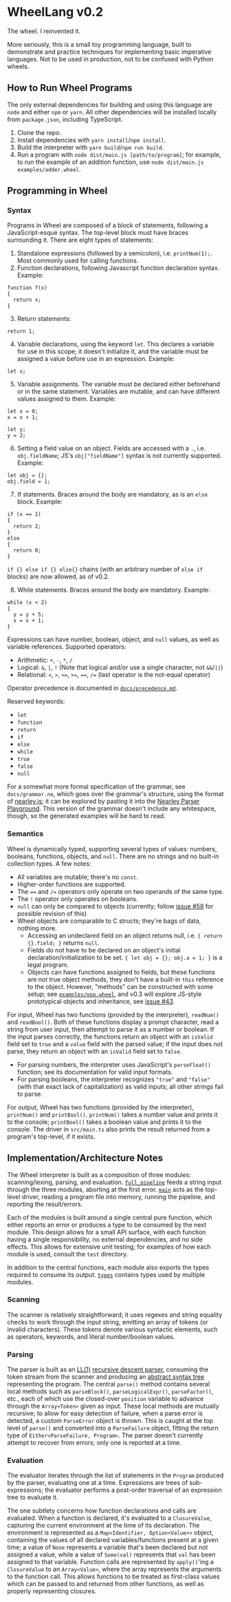 # WheelLang v0.2

The wheel. I reinvented it.

More seriously, this is a small toy programming language, built to demonstrate and practice techniques for implementing basic imperative languages. Not to be used in production, not to be confused with Python wheels.

## How to Run Wheel Programs

The only external dependencies for building and using this language are `node` and either `npm` or `yarn`. All other dependencies will be installed locally from `package.json`, including TypeScript.

1. Clone the repo.
1. Install dependencies with `yarn install`/`npm install`.
1. Build the interpreter with `yarn build`/`npm run build`.
1. Run a program with `node dist/main.js [path/to/program]`; for example, to run the example of an addition function, use `node dist/main.js examples/adder.wheel`.

## Programming in Wheel

### Syntax

Programs in Wheel are composed of a block of statements, following a JavaScript-esque syntax. The top-level block must have braces surrounding it. There are eight types of statements:

1. Standalone expressions (followed by a semicolon), i.e. `printNum(1);`. Most commonly used for calling functions.
2. Function declarations, following Javascript function declaration syntax. Example:

```
function f(x)
{
  return x;
}
```

3. Return statements:

```
return 1;
```

4. Variable declarations, using the keyword `let`. This declares a variable for use in this scope; it doesn't initialize it, and the variable must be assigned a value before use in an expression. Example:

```
let x;
```

5. Variable assignments. The variable must be declared either beforehand or in the same statement. Variables are mutable, and can have different values assigned to them. Example:

```
let x = 0;
x = x + 1;

let y;
y = 2;
```

6. Setting a field value on an object. Fields are accessed with a `.`, i.e. `obj.fieldName`; JS's `obj["fieldName"]` syntax is not currently supported. Example:

```
let obj = {};
obj.field = 1;
```

7. If statements. Braces around the body are mandatory, as is an `else` block. Example:

```
if (x == 1)
{
  return 2;
}
else
{
  return 0;
}
```

`if {} else if {} else{}` chains (with an arbitrary number of `else if` blocks) are now allowed, as of v0.2.

8. While statements. Braces around the body are mandatory. Example:

```
while (x < 2)
{
  y = y + 5;
  x = x + 1;
}
```

Expressions can have number, boolean, object, and `null` values, as well as variable references. Supported operators:

- Arithmetic: `+`, `-`, `*`, `/`
- Logical: `&`, `|`, `!` (Note that logical and/or use a single character, not `&&`/`||`)
- Relational: `<`, `>`, `<=`, `>=`, `==`, `/=` (last operator is the not-equal operator)

Operator precedence is documented in [`docs/precedence.md`](docs/precedence.md).

Reserved keywords:

- `let`
- `function`
- `return`
- `if`
- `else`
- `while`
- `true`
- `false`
- `null`

For a somewhat more formal specification of the grammar, see `docs/grammar.ne`, which goes over the grammar's structure, using the format of [nearley.js](https://nearley.js.org/); it can be explored by pasting it into the [Nearley Parser Playground](https://omrelli.ug/nearley-playground/). This version of the grammar doesn't include any whitespace, though, so the generated examples will be hard to read.

### Semantics

Wheel is dynamically typed, supporting several types of values: numbers, booleans, functions, objects, and `null`. There are no strings and no built-in collection types. A few notes:

- All variables are mutable; there's no `const`.
- Higher-order functions are supported.
- The `==` and `/=` operators only operate on two operands of the same type.
- The `!` operator only operates on booleans.
- `null` can only be compared to objects (currently; follow [issue #58](https://github.com/DylanSp/wheel-lang/issues/58) for possible revision of this)
- Wheel objects are comparable to C structs; they're bags of data, nothing more.
  - Accessing an undeclared field on an object returns null, i.e. `{ return {}.field; }` returns `null`.
  - Fields do not have to be declared on an object's initial declaration/initialization to be set. `{ let obj = {}; obj.a = 1; }` is a legal program.
  - Objects can have functions assigned to fields, but these functions are not true object methods, they don't have a built-in `this` reference to the object. However, "methods" can be constructed with some setup; see [`examples/oop.wheel`](examples/oop.wheel), and v0.3 will explore JS-style prototypical objects and inheritance, see [issue #43](https://github.com/DylanSp/wheel-lang/issues/43).

For input, Wheel has two functions (provided by the interpreter), `readNum()` and `readBool()`. Both of these functions display a prompt character, read a string from user input, then attempt to parse it as a number or boolean. If the input parses correctly, the functions return an object with an `isValid` field set to `true` and a `value` field with the parsed value; if the input does not parse, they return an object with an `isValid` field set to `false`.

- For parsing numbers, the interpreter uses JavaScript's `parseFloat()` function; see its documentation for valid input formats.
- For parsing booleans, the interpreter recognizes `"true"` and `"false"` (with that exact lack of capitalization) as valid inputs; all other strings fail to parse.

For output, Wheel has two functions (provided by the interpreter), `printNum()` and `printBool()`. `printNum()` takes a number value and prints it to the console; `printBool()` takes a boolean value and prints it to the console. The driver in `src/main.ts` also prints the result returned from a program's top-level, if it exists.

## Implementation/Architecture Notes

The Wheel interpreter is built as a composition of three modules: scanning/lexing, parsing, and evaluation. [`full_pipeline`](src/full_pipeline.ts) feeds a string input through the three modules, aborting at the first error. [`main`](src/main.ts) acts as the top-level driver, reading a program file into memory, running the pipeline, and reporting the result/errors.

Each of the modules is built around a single central pure function, which either reports an error or produces a type to be consumed by the next module. This design allows for a small API surface, with each function having a single responsibility, no external dependencies, and no side effects. This allows for extensive unit testing; for examples of how each module is used, consult the `test` directory.

In addition to the central functions, each module also exports the types required to consume its output. [`types`](src/types.ts) contains types used by multiple modules.

### Scanning

The scanner is relatively straightforward; it uses regexes and string equality checks to work through the input string, emitting an array of tokens (or invalid characters). These tokens denote various syntactic elements, such as operators, keywords, and literal number/boolean values.

### Parsing

The parser is built as an [LL(1)](https://en.wikipedia.org/wiki/LL_parser) [recursive descent parser](https://en.wikipedia.org/wiki/Recursive_descent_parser), consuming the token stream from the scanner and producing an [abstract syntax tree](https://en.wikipedia.org/wiki/Abstract_syntax_tree) representing the program. The central `parse()` method contains several local methods such as `parseBlock()`, `parseLogicalExpr()`, `parseFactor()`, etc., each of which use the closed-over `position` variable to advance through the `Array<Token>` given as input. These local methods are mutually recursive; to allow for easy detection of failure, when a parse error is detected, a custom `ParseError` object is thrown. This is caught at the top level of `parse()` and converted into a `ParseFailure` object, fitting the return type of `Either<ParseFailure, Program>`. The parser doesn't currently attempt to recover from errors; only one is reported at a time.

### Evaluation

The evaluator iterates through the list of statements in the `Program` produced by the parser, evaluating one at a time. Expressions are trees of sub-expressions; the evaluator performs a post-order traversal of an expression tree to evaluate it.

The one subtlety concerns how function declarations and calls are evaluated. When a function is declared, it's evaluated to a `ClosureValue`, capturing the current environment at the time of its declaration. The environment is represented as a `Map<Identifier, Option<Value>>` object, containing the values of all declared variables/functions present at a given time; a value of `None` represents a variable that's been declared but not assigned a value, while a value of `Some(val)` represents that `val` has been assigned to that variable. Function calls are represented by `apply()`'ing a `ClosureValue` to an `Array<Value>`, where the array represents the arguments to the function call. This allows functions to be treated as first-class values which can be passed to and returned from other functions, as well as properly representing closures.
